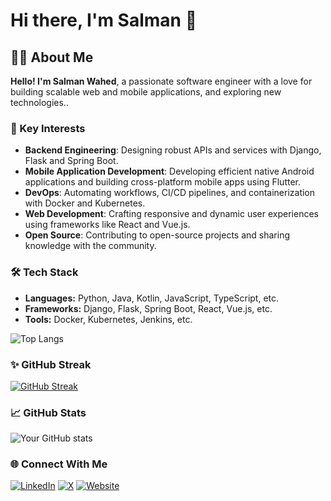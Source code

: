 # Hi there, I'm Salman 👋

## 👨‍💻 About Me

**Hello! I'm Salman Wahed**, a passionate software engineer with a love for building scalable web and mobile applications, and exploring new technologies..

### 🌟 Key Interests
- **Backend Engineering**: Designing robust APIs and services with Django, Flask and Spring Boot.
- **Mobile Application Development**: Developing efficient native Android applications and building cross-platform mobile apps using Flutter.
- **DevOps**: Automating workflows, CI/CD pipelines, and containerization with Docker and Kubernetes.
- **Web Development**: Crafting responsive and dynamic user experiences using frameworks like React and Vue.js.
- **Open Source**: Contributing to open-source projects and sharing knowledge with the community.


### 🛠 Tech Stack

- **Languages:** Python, Java, Kotlin, JavaScript, TypeScript, etc.
- **Frameworks:** Django, Flask, Spring Boot, React, Vue.js, etc.
- **Tools:** Docker, Kubernetes, Jenkins, etc.

![Top Langs](https://github-readme-stats.vercel.app/api/top-langs/?username=salmanwahed&layout=compact&theme=radical)
  

### ✨ GitHub Streak
[![GitHub Streak](https://github-readme-streak-stats.herokuapp.com?user=salmanwahed&theme=radical)](https://git.io/streak-stats)


### 📈 GitHub Stats
![Your GitHub stats](https://github-readme-stats.vercel.app/api?username=salmanwahed&show_icons=true&theme=radical)


### 🌐 Connect With Me

[![LinkedIn](https://img.shields.io/badge/LinkedIn-blue?style=for-the-badge&logo=linkedin)](https://linkedin.com/in/salmanwahed)
[![X](https://img.shields.io/badge/Twitter-blue?style=for-the-badge&logo=x)](https://x.com/salman_wahed)
[![Website](https://img.shields.io/badge/Website-blue?style=for-the-badge&logo=python&logoColor=white)](https://salmanwahed.com)

